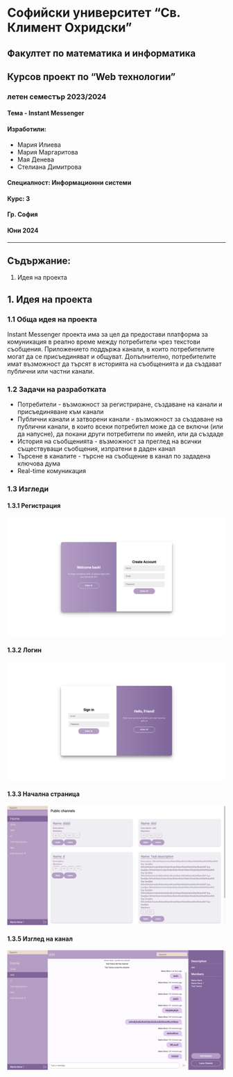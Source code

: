 # Софийски университет “Св. Климент Охридски”  
## Факултет по математика и информатика

## Курсов проект по “Web технологии”  
### летен семестър 2023/2024

#### Тема - Instant Messenger
#### Изработили: 
- Мария Илиева
- Мария Маргаритова
- Мая Денева
- Стелиана Димитрова

#### Специалност: Информационни системи  
#### Курс: 3

#### Гр. София  
#### Юни 2024

---

## Съдържание:

1. Идея на проекта

## 1. Идея на проекта

### 1.1 Обща идея на проекта
Instant Messenger проекта има за цел да предостави платформа за комуникация в реално време между потребители чрез текстови съобщения. Приложението поддържа канали, в които потребителите могат да се присъединяват и общуват. Допълнително, потребителите имат възможност да търсят в историята на съобщенията и да създават публични или частни канали.

### 1.2 Задачи на разработката

* Потребители - възможност за регистриране, създаване на канали и присъединяване към канали 
* Публични канали и затворени канали - възможност за създаване на публични канали, в които всеки потребител може да се включи (или да напусне), да покани други потребители по имейл, или да създаде
* История на съобщенията - възможност за преглед на всички съществуващи съобщения, изпратени в даден канал
* Търсене в каналите - търсне на съобщение в канал по зададена ключова дума
* Real-time комуникация

### 1.3 Изгледи

#### 1.3.1 Регистрация
![Register](sign.png)

#### 1.3.2 Логин
![Login](login.png)

#### 1.3.3 Начална страница
![Home page](home.png)

#### 1.3.5 Изглед на канал
![Channel](channel.png)
